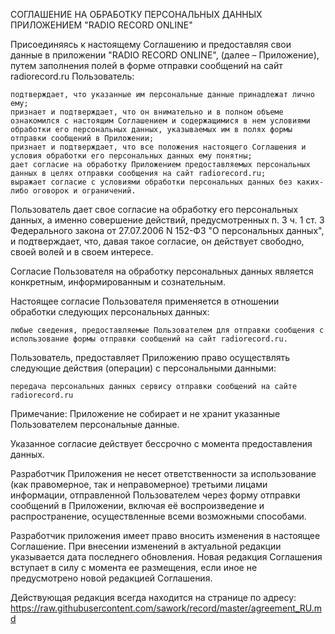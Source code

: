 СОГЛАШЕНИЕ НА ОБРАБОТКУ ПЕРСОНАЛЬНЫХ ДАННЫХ ПРИЛОЖЕНИЕМ "RADIO RECORD ONLINE"

Присоединяясь к настоящему Соглашению и предоставляя свои данные в приложении "RADIO RECORD ONLINE", (далее – Приложение), путем заполнения полей в форме отправки сообщений на сайт radiorecord.ru Пользователь: 

    подтверждает, что указанные им персональные данные принадлежат лично ему; 
    признает и подтверждает, что он внимательно и в полном объеме ознакомился с настоящим Соглашением и содержащимися в нем условиями обработки его персональных данных, указываемых им в полях формы отправки сообщений в Приложении;
    признает и подтверждает, что все положения настоящего Соглашения и условия обработки его персональных данных ему понятны; 
    дает согласие на обработку Приложением предоставляемых персональных данных в целях отправки сообщения на сайт radiorecord.ru;
    выражает согласие с условиями обработки персональных данных без каких-либо оговорок и ограничений.

Пользователь дает свое согласие на обработку его персональных данных, а именно совершение действий, предусмотренных п. 3 ч. 1 ст. 3 Федерального закона от 27.07.2006 N 152-ФЗ "О персональных данных", и подтверждает, что, давая такое согласие, он действует свободно, своей волей и в своем интересе.

Согласие Пользователя на обработку персональных данных является конкретным, информированным и сознательным.

Настоящее согласие Пользователя применяется в отношении обработки следующих персональных данных:

    любыe сведения, предоставляемые Пользователем для отправки сообщения с использование формы отправки сообщений на сайт radiorecord.ru.

Пользователь, предоставляет Приложению право осуществлять следующие действия (операции) с персональными данными:

    передача персональных данных сервису отправки сообщений на сайте radiorecord.ru

Примечание: Приложение не собирает и не хранит указанные Пользователем персональные данные.

Указанное согласие действует бессрочно с момента предоставления данных.

Разработчик Приложения не несет ответственности за использование (как правомерное, так и неправомерное) третьими лицами информации, отправленной Пользователем через форму отправки сообщений в Приложении, включая её воспроизведение и распространение, осуществленные всеми возможными способами.

Разработчик приложения имеет право вносить изменения в настоящее Соглашение. При внесении изменений в актуальной редакции указывается дата последнего обновления. Новая редакция Соглашения вступает в силу с момента ее размещения, если иное не предусмотрено новой редакцией Соглашения.

Действующая редакция всегда находится на странице по адресу: https://raw.githubusercontent.com/sawork/record/master/agreement_RU.md
